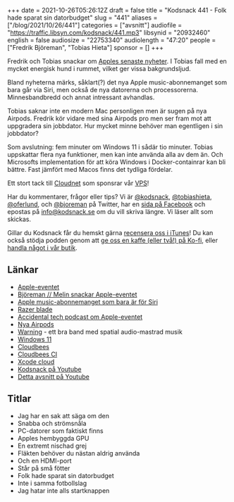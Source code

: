 +++
date = 2021-10-26T05:26:12Z
draft = false
title = "Kodsnack 441 - Folk hade sparat sin datorbudget"
slug = "441"
aliases = ["/blog/2021/10/26/441"]
categories = ["avsnitt"]
audiofile = "https://traffic.libsyn.com/kodsnack/441.mp3"
libsynid = "20932460"
english = false
audiosize = "22753340"
audiolength = "47:20"
people = ["Fredrik Björeman", "Tobias Hieta"]
sponsor = []
+++

Fredrik och Tobias snackar om [Apples senaste nyheter](https://www.apple.com/apple-events/october-2021/). I Tobias fall med en mycket energisk hund i rummet, vilket ger vissa bakgrundsljud.

Bland nyheterna märks, såklart(?) det nya Apple music-abonnemanget som bara går via Siri, men också de nya datorerna och processorerna. Minnesbandbredd och annat intressant avhandlas.

Tobias saknar inte en modern Mac personligen men är sugen på nya Airpods. Fredrik kör vidare med sina Airpods pro men ser fram mot att uppgradera sin jobbdator. Hur mycket minne behöver man egentligen i sin jobbdator?

Som avslutning: fem minuter om Windows 11 i sådär tio minuter. Tobias uppskattar flera nya funktioner, men kan inte använda alla av dem än. Och Microsofts implementation för att köra Windows i Docker-containrar kan bli bättre. Fast jämfört med Macos finns det tydliga fördelar.

Ett stort tack till [Cloudnet](https://www.cloudnet.se) som sponsrar vår [VPS](https://en.wikipedia.org/wiki/Virtual_private_server)!

Har du kommentarer, frågor eller tips? Vi är [@kodsnack](https://www.twitter.com/kodsnack), [@tobiashieta](https://www.twitter.com/tobiashieta), [@oferlund](https://www.twitter.com/oferlund), och [@bjoreman](https://www.twitter.com/bjoreman) på Twitter, har en [sida på Facebook](https://www.facebook.com/kodsnack) och epostas på [info@kodsnack.se](mailto:info@kodsnack.se) om du vill skriva längre. Vi läser allt som skickas.

Gillar du Kodsnack får du hemskt gärna [recensera oss i iTunes](https://itunes.apple.com/se/podcast/kodsnack/id561631498?l=en)! Du kan också stödja podden genom att <a href="https://ko-fi.com/kodsnack" rel="payment">ge oss en kaffe (eller två!) på Ko-fi</a>, eller [handla något i vår butik](https://shop.spreadshirt.se/kodsnack/).

## Länkar ##
* [Apple-eventet](https://www.apple.com/apple-events/october-2021/)
* [Björeman // Melin snackar Apple-eventet](https://bjoremanmelin.se/podcast/avsnitt-279-dekonstruerad-kaffekask.html)
* [Apple music-abonnemanget som bara är för Siri](https://www.theverge.com/2021/10/19/22734185/new-apple-music-voice-plan-price-features-app)
* [Razer blade](https://www.razer.com/eu-en/gaming-laptops/razer-blade)
* [Accidental tech podcast om Apple-eventet](https://atp.fm/453)
* [Nya Airpods](https://www.apple.com/airpods-3rd-generation/)
* [Warning](https://en.wikipedia.org/wiki/Warning_%28UK_band%29) - ett bra band med spatial audio-mastrad musik
* [Windows 11](https://en.wikipedia.org/wiki/Windows_11)
* [Cloudbees](https://en.wikipedia.org/wiki/CloudBees)
* [Cloudbees CI](https://www.cloudbees.com/products/continuous-integration)
* [Xcode cloud](https://developer.apple.com/xcode-cloud/)
* [Kodsnack på Youtube](https://www.youtube.com/kodsnackpod)
* [Detta avsnitt på Youtube](https://www.youtube.com/watch?v=j06XgI0Zuxc)


## Titlar ##
* Jag har en sak att säga om den
* Snabba och strömsnåla
* PC-datorer som faktiskt finns
* Apples hembyggda GPU
* En extremt nischad grej
* Fläkten behöver du nästan aldrig använda
* Och en HDMI-port
* Står på små fötter
* Folk hade sparat sin datorbudget
* Inte i samma fotbollslag
* Jag hatar inte alls startknappen